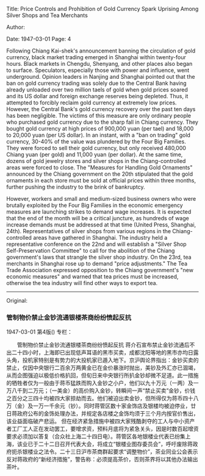 Title: Price Controls and Prohibition of Gold Currency Spark Uprising Among Silver Shops and Tea Merchants

Author:

Date: 1947-03-01
Page: 4

Following Chiang Kai-shek's announcement banning the circulation of gold currency, black market trading emerged in Shanghai within twenty-four hours. Black markets in Chengdu, Shenyang, and other places also began to surface. Speculators, especially those with power and influence, went underground. Opinion leaders in Nanjing and Shanghai pointed out that the ban on gold currency trading was solely due to the Central Bank having already unloaded over two million taels of gold when gold prices soared and its US dollar and foreign exchange reserves being depleted. Thus, it attempted to forcibly reclaim gold currency at extremely low prices. However, the Central Bank's gold currency recovery over the past ten days has been negligible. The victims of this measure are only ordinary people who purchased gold currency due to the sharp fall in Chiang currency. They bought gold currency at high prices of 900,000 yuan (per tael) and 18,000 to 20,000 yuan (per US dollar). In an instant, with a "ban on trading" gold currency, 30-40% of the value was plundered by the Four Big Families. They were forced to sell their gold currency, but only received 480,000 Chiang yuan (per gold) and 11,000 yuan (per dollar). At the same time, dozens of gold jewelry stores and silver shops in the Chiang-controlled areas were forced to close. The "Measures for Handling Gold Ornaments" announced by the Chiang government on the 20th stipulated that the gold ornaments in each store must be sold at official prices within three months, further pushing the industry to the brink of bankruptcy.

However, workers and small and medium-sized business owners who were brutally exploited by the Four Big Families in the economic emergency measures are launching strikes to demand wage increases. It is expected that the end of the month will be a critical juncture, as hundreds of wage increase demands must be addressed at that time (United Press, Shanghai, 24th). Representatives of silver shops from various regions in the Chiang-controlled areas have gathered in Shanghai. The industry held a representative conference on the 22nd and will establish a "Silver Shop Self-Preservation Committee" to call for the abolition of the Chiang government's laws that strangle the silver shop industry. On the 23rd, tea merchants in Shanghai rose up to demand "price adjustments." The Tea Trade Association expressed opposition to the Chiang government's "new economic measures" and warned that tea prices must be increased, otherwise the tea industry will find other ways to export tea.



<hr /> 

Original: 


### 管制物价禁止金钞流通银楼茶商纷纷愤起反抗

1947-03-01
第4版()
专栏：

　　管制物价禁止金钞流通银楼茶商纷纷愤起反抗
    蒋介石宣布禁止金钞流通后不出二十四小时，上海即已出现低声耳语的黑市买卖，成都沈阳等地的黑市亦均日露头角，投机家特别是有势力的大投机家已遁入地下。京沪舆论界指出：金钞买卖的禁止，仅因中央银行二百余万两黄金已在金价暴涨时抛出，美钞及外汇亦已涸竭，从而企图强迫以极低价格扒回，但旬日来中央银行所扒金钞却微不足道。此一措施的牺牲者仅为一般由于蒋币猛跌而购入金钞之小户，他们以九十万元（一两）及一万八千到二万元；（一美金）的高价购入金钞，转瞬间一声“禁止买卖”金钞，价钱之百分之三四十均被四大家掠劫而去。他们被迫出卖金钞，但所得仅为蒋币四十八万（金）及一万一千余元（钞）。同时蒋管区数十家金饰店及银楼均被迫停业，廿日蒋政府公布的金饰处理办法，并规定各店楼之金饰均须于三个月内按官价售出，该业益面临破产悲运。
    但在经济紧急措施中被四大家残酷剥夺的工人与中小资产者工厂工人正在发动罢工，要增求资，预料月底将为紧急关头，因是时数百起增资要求必须加以答复（合众社上海二十四日电）。蒋管区各地银楼业代表已纷集上海，该业已于二十二日召开代表大会，将成立“银楼业图存委员会”，呼吁废除蒋政府扼杀银楼业之法令。二十三日沪市茶商群起要求“调整物价”，茶业同业公会表示反对蒋政府的“新经济措施”，警告称：必须提高茶价，否则茶界将以其他办法输出茶叶。
